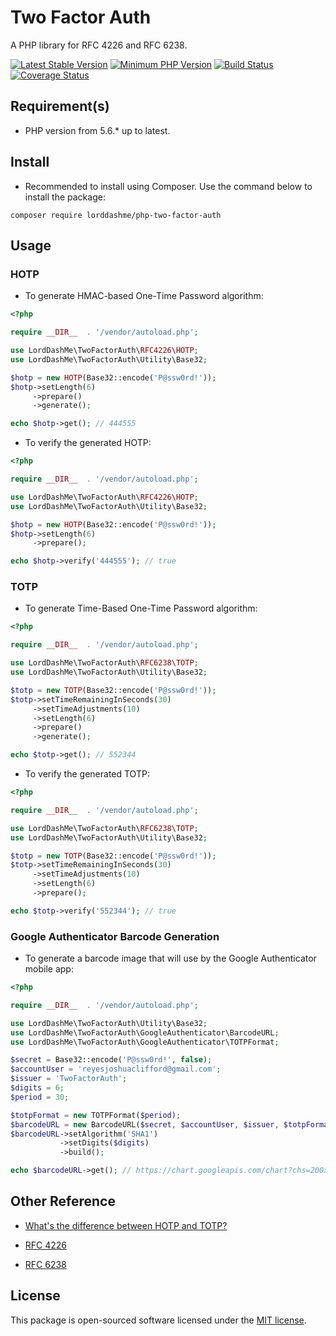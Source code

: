 # Two Factor Auth

A PHP library for RFC 4226 and RFC 6238.

[![Latest Stable Version](https://img.shields.io/packagist/v/lorddashme/php-two-factor-auth.svg?style=flat-square)](https://packagist.org/packages/lorddashme/php-two-factor-auth) [![Minimum PHP Version](https://img.shields.io/badge/php-%3E%3D%205.6-8892BF.svg?style=flat-square)](https://php.net/) [![Build Status](https://img.shields.io/travis/LordDashMe/php-two-factor-auth/master.svg?style=flat-square)](https://travis-ci.org/LordDashMe/php-two-factor-auth) [![Coverage Status](https://img.shields.io/coveralls/LordDashMe/php-two-factor-auth/master.svg?style=flat-square)](https://coveralls.io/github/LordDashMe/php-two-factor-auth?branch=master)

## Requirement(s)

- PHP version from 5.6.* up to latest.

## Install

- Recommended to install using Composer. Use the command below to install the package:

```text
composer require lorddashme/php-two-factor-auth
```

## Usage

### HOTP

- To generate HMAC-based One-Time Password algorithm:

```php
<?php

require __DIR__  . '/vendor/autoload.php';

use LordDashMe\TwoFactorAuth\RFC4226\HOTP;
use LordDashMe\TwoFactorAuth\Utility\Base32;

$hotp = new HOTP(Base32::encode('P@ssw0rd!'));
$hotp->setLength(6)
     ->prepare()
     ->generate();

echo $hotp->get(); // 444555
```

- To verify the generated HOTP:

```php
<?php

require __DIR__  . '/vendor/autoload.php';

use LordDashMe\TwoFactorAuth\RFC4226\HOTP;
use LordDashMe\TwoFactorAuth\Utility\Base32;

$hotp = new HOTP(Base32::encode('P@ssw0rd!'));
$hotp->setLength(6)
     ->prepare();

echo $hotp->verify('444555'); // true
```

### TOTP

- To generate Time-Based One-Time Password algorithm:

```php
<?php

require __DIR__  . '/vendor/autoload.php';

use LordDashMe\TwoFactorAuth\RFC6238\TOTP;
use LordDashMe\TwoFactorAuth\Utility\Base32;

$totp = new TOTP(Base32::encode('P@ssw0rd!'));
$totp->setTimeRemainingInSeconds(30)
     ->setTimeAdjustments(10)
     ->setLength(6)
     ->prepare()
     ->generate();

echo $totp->get(); // 552344
```

- To verify the generated TOTP:

```php
<?php

require __DIR__  . '/vendor/autoload.php';

use LordDashMe\TwoFactorAuth\RFC6238\TOTP;
use LordDashMe\TwoFactorAuth\Utility\Base32;

$totp = new TOTP(Base32::encode('P@ssw0rd!'));
$totp->setTimeRemainingInSeconds(30)
     ->setTimeAdjustments(10)
     ->setLength(6)
     ->prepare();

echo $totp->verify('552344'); // true
```

### Google Authenticator Barcode Generation

- To generate a barcode image that will use by the Google Authenticator mobile app:

```php
<?php

require __DIR__  . '/vendor/autoload.php';

use LordDashMe\TwoFactorAuth\Utility\Base32;
use LordDashMe\TwoFactorAuth\GoogleAuthenticator\BarcodeURL;
use LordDashMe\TwoFactorAuth\GoogleAuthenticator\TOTPFormat;

$secret = Base32::encode('P@ssw0rd!', false);
$accountUser = 'reyesjoshuaclifford@gmail.com';
$issuer = 'TwoFactorAuth';
$digits = 6;
$period = 30;

$totpFormat = new TOTPFormat($period);
$barcodeURL = new BarcodeURL($secret, $accountUser, $issuer, $totpFormat);
$barcodeURL->setAlgorithm('SHA1')
           ->setDigits($digits)
           ->build();

echo $barcodeURL->get(); // https://chart.googleapis.com/chart?chs=200x200&chld=M|0&cht=qr&chl=otpauth://totp/TwoFactorAuth:reyesjoshuaclifford@gmail.com?secret=KBAHG43XGBZGIII&algorithm=SHA1&digits=6&period=30&issuer=TwoFactorAuth
```

## Other Reference

- [What's the difference between HOTP and TOTP?](https://www.microcosm.com/blog/hotp-totp-what-is-the-difference)

- [RFC 4226](https://tools.ietf.org/html/rfc4226)

- [RFC 6238](https://tools.ietf.org/html/rfc6238)

## License

This package is open-sourced software licensed under the [MIT license](https://opensource.org/licenses/MIT).
